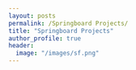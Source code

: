 ```yaml
---
layout: posts
permalink: /Springboard Projects/
title: "Springboard Projects"
author_profile: true
header:
  image: "/images/sf.png"
---
```



